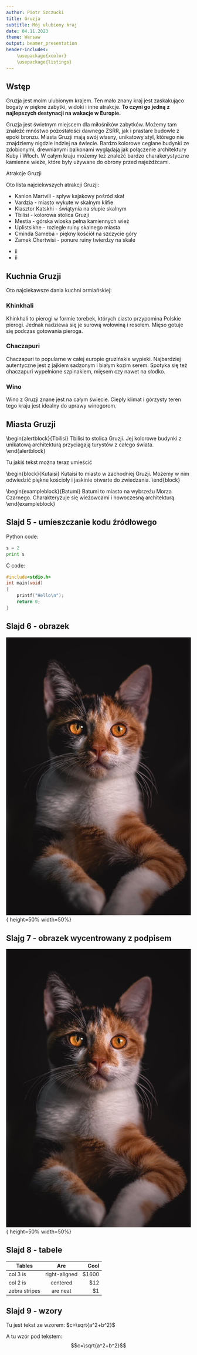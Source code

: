 ```yaml
---
author: Piotr Szczucki
title: Gruzja
subtitle: Mój ulubiony kraj
date: 04.11.2023
theme: Warsaw
output: beamer_presentation
header-includes: 
    \usepackage{xcolor}
    \usepackage{listings}
---
```




## Wstęp

Gruzja jest moim ulubionym krajem. Ten mało znany kraj jest zaskakująco bogaty w piękne zabytki, widoki i inne atrakcje. **To czyni go jedną z najlepszych destynacji na wakacje w Europie.**

Gruzja jest świetnym miejscem dla miłośników zabytków. Możemy tam znaleźć mnóstwo pozostałości dawnego ZSRR, jak i prastare budowle z epoki bronzu. Miasta Gruzji mają swój własny, unikatowy styl, którego nie znajdziemy nigdzie indziej na świecie. Bardzo kolorowe ceglane budynki ze zdobionymi,  drewnianymi balkonami wyglądają jak połączenie architektury Kuby i Włoch. W całym kraju możemy też znaleźć bardzo charakerystyczne kamienne wieże, które były używane do obrony przed najeźdźcami.

Atrakcje Gruzji

Oto lista najciekwszych atrakcji Gruzji:

* Kanion Martvili - spływ kajakowy pośród skał 
* Vardzia - miasto wykute w skalnym klifie
* Klasztor Katskhi - świątynia na słupie skalnym
* Tbilisi - kolorowa stolica Gruzji
* Mestia - górska wioska pełna kamiennych wież
* Uplistsikhe - rozległe ruiny skalnego miasta
* Cminda Sameba - piękny kościół na szczycie góry
* Zamek Chertwisi - ponure ruiny twierdzy na skale

- ii
- ii

## Kuchnia Gruzji

Oto najciekawsze dania kuchni ormiańskiej:

### Khinkhali
Khinkhali to pierogi w formie torebek, których ciasto przypomina Polskie pierogi. Jednak nadziewa się je surową wołowiną i rosołem. Mięso gotuje się podczas gotowania pieroga.

### Chaczapuri
Chaczapuri to popularne w całej europie gruzińskie wypieki. Najbardziej autentyczne jest z jajkiem sadzonym i białym kozim serem. Spotyka się też chaczapuri wypełnione szpinakiem, mięsem czy nawet na słodko.

### Wino
Wino z Gruzji znane jest na całym świecie. Ciepły klimat i górzysty teren tego kraju jest idealny do uprawy winogorom.


## Miasta Gruzji

\begin{alertblock}{Tbilisi}
Tbilisi to stolica Gruzji. Jej kolorowe budynki z unikatową architekturą przyciagają turystów z całego świata.
\end{alertblock}

Tu jakiś tekst można teraz umieścić

\begin{block}{Kutaisi}
Kutaisi to miasto w zachodniej Gruzji. Możemy w nim odwiedzić piękne kościoły i jaskinie otwarte do zwiedzania.
\end{block}

\begin{exampleblock}{Batumi}
Batumi to miasto na wybrzeżu Morza Czarnego. Charakteryzuje się wieżowcami i nowoczesną architekturą.
\end{exampleblock}

## Slajd 5 - umieszczanie kodu źródłowego

Python code:
```python
s = 2
print s
```
C code:

```c
#include<stdio.h>
int main(void)
{
    printf("Hello\n");
    return 0;
}
```


## Slajd 6 - obrazek

![](example.jpg){ height=50% width=50%}

## Slajg 7 - obrazek wycentrowany z podpisem

![&nbsp; Example 1](example.jpg){ height=50% width=50%}

## Slajd 8 - tabele

| Tables        | Are           | Cool  |
| ------------- |:-------------:| -----:|
| col 3 is      | right-aligned | $1600 |
| col 2 is      | centered      |   $12 |
| zebra stripes | are neat      |    $1 |

<!--- W kodzie można dowolnie używać Latexa -->

## Slajd 9 - wzory

<!--- wzory wstawiamy bezpośrednio jako jod Latex -->

Tu jest tekst ze wzorem: $c=\sqrt{a^2+b^2}$

A tu wzór pod tekstem: $$c=\sqrt{a^2+b^2}$$

